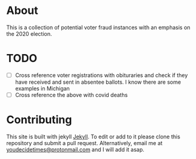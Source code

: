 # About

This is a collection of potential voter fraud instances with an emphasis on the 2020 election. 


# TODO

* [ ] Cross reference voter registrations with obituraries and check if they have received and sent in absentee ballots. I know there are some examples in Michigan
* [ ] Cross reference the above with covid deaths 

# Contributing

This site is built with jekyll [Jekyll](https://jekyllrb.com/). To edit or add to it please clone this repository and submit a pull request. Alternatively, email me at youdecidetimes@protonmail.com and I will add it asap. 

